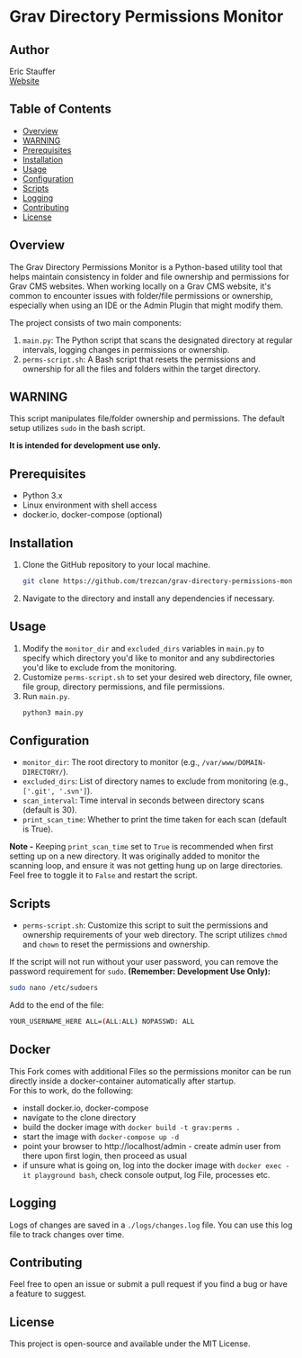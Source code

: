 # Grav Directory Permissions Monitor

## Author
Eric Stauffer  
[Website](https://www.ericjstauffer.com)

## Table of Contents

- [Overview](#overview)
- [WARNING](#warning)
- [Prerequisites](#prerequisites)
- [Installation](#installation)
- [Usage](#usage)
- [Configuration](#configuration)
- [Scripts](#scripts)
- [Logging](#logging)
- [Contributing](#contributing)
- [License](#license)

## Overview

The Grav Directory Permissions Monitor is a Python-based utility tool that helps maintain consistency in folder and file ownership and permissions for Grav CMS websites. When working locally on a Grav CMS website, it's common to encounter issues with folder/file permissions or ownership, especially when using an IDE or the Admin Plugin that might modify them.

The project consists of two main components:
1. `main.py`: The Python script that scans the designated directory at regular intervals, logging changes in permissions or ownership.
2. `perms-script.sh`: A Bash script that resets the permissions and ownership for all the files and folders within the target directory.

## WARNING

This script manipulates file/folder ownership and permissions. The default setup utilizes `sudo` in the bash script. 

**It is intended for development use only.**

## Prerequisites

- Python 3.x
- Linux environment with shell access
- docker.io, docker-compose (optional)

## Installation

1. Clone the GitHub repository to your local machine.
    ```bash
    git clone https://github.com/trezcan/grav-directory-permissions-monitor.git
    ```
2. Navigate to the directory and install any dependencies if necessary.

## Usage

1. Modify the `monitor_dir` and `excluded_dirs` variables in `main.py` to specify which directory you'd like to monitor and any subdirectories you'd like to exclude from the monitoring.
2. Customize `perms-script.sh` to set your desired web directory, file owner, file group, directory permissions, and file permissions.
3. Run `main.py`.
    ```bash
    python3 main.py
    ```

## Configuration

- `monitor_dir`: The root directory to monitor (e.g., `/var/www/DOMAIN-DIRECTORY/`).
- `excluded_dirs`: List of directory names to exclude from monitoring (e.g., `['.git', '.svn']`).
- `scan_interval`: Time interval in seconds between directory scans (default is 30).
- `print_scan_time`: Whether to print the time taken for each scan (default is True). 

**Note -** Keeping `print_scan_time` set to `True` is recommended when first setting up on a new directory. It was originally added to monitor the scanning loop, and ensure it was not getting hung up on large directories. Feel free to toggle it to `False` and restart the script.

## Scripts

- `perms-script.sh`: Customize this script to suit the permissions and ownership requirements of your web directory. The script utilizes `chmod` and `chown` to reset the permissions and ownership.

If the script will not run without your user password, you can remove the password requirement for `sudo`. **(Remember: Development Use Only):**


```bash
sudo nano /etc/sudoers
```

Add to the end of the file:

```bash
YOUR_USERNAME_HERE ALL=(ALL:ALL) NOPASSWD: ALL
```
## Docker
This Fork comes with additional Files so the permissions monitor can be run directly inside a docker-container automatically after startup.  
For this to work, do the following:
* install docker.io, docker-compose
* navigate to the clone directory
* build the docker image with ```docker build -t grav:perms .```
* start the image with ```docker-compose up -d```
* point your browser to http://localhost/admin - create admin user from there upon first login, then proceed as usual
* if unsure what is going on, log into the docker image with ```docker exec -it playground bash```, check console output, log File, processes etc.

## Logging

Logs of changes are saved in a `./logs/changes.log` file. You can use this log file to track changes over time.

## Contributing

Feel free to open an issue or submit a pull request if you find a bug or have a feature to suggest.

## License

This project is open-source and available under the MIT License.
